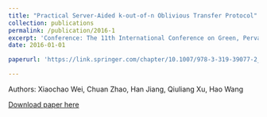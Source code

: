 ```yaml
---
title: "Practical Server-Aided k-out-of-n Oblivious Transfer Protocol"
collection: publications
permalink: /publication/2016-1
excerpt: 'Conference: The 11th International Conference on Green, Pervasive, and Cloud Computing'
date: 2016-01-01

paperurl: 'https://link.springer.com/chapter/10.1007/978-3-319-39077-2_17'

---
```

Authors: Xiaochao Wei, Chuan Zhao, Han Jiang, Qiuliang Xu, Hao Wang

[Download paper here](https://link.springer.com/chapter/10.1007/978-3-319-39077-2_17')
